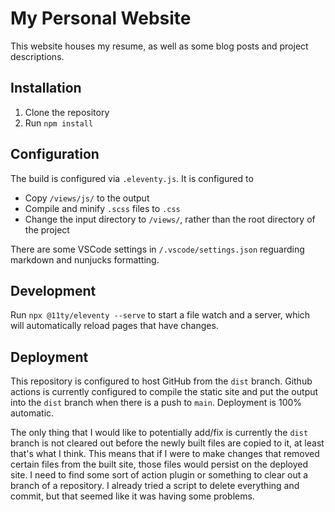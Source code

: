 # My Personal Website

This website houses my resume, as well as some blog posts and project descriptions.

## Installation

1. Clone the repository
2. Run `npm install`

## Configuration

The build is configured via `.eleventy.js`. It is configured to

- Copy `/views/js/` to the output
- Compile and minify `.scss` files to `.css`
- Change the input directory to `/views/`, rather than the root directory of the project

There are some VSCode settings in `/.vscode/settings.json` reguarding markdown and nunjucks formatting.

## Development

Run `npx @11ty/eleventy --serve` to start a file watch and a server, which will automatically reload pages that have changes.

## Deployment

This repository is configured to host GitHub from the `dist` branch. Github actions is currently configured to compile the static site and put the output into the `dist` branch when there is a push to `main`. Deployment is 100% automatic. 

The only thing that I would like to potentially add/fix is currently the `dist` branch is not cleared out before the newly built files are copied to it, at least that's what I think. This means that if I were to make changes that removed certain files from the built site, those files would persist on the deployed site. I need to find some sort of action plugin or something to clear out a branch of a repository. I already tried a script to delete everything and commit, but that seemed like it was having some problems. 
